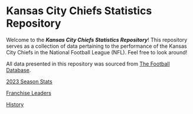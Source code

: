 # Kansas City Chiefs Statistics Repository

Welcome to the ***Kansas City Chiefs Statistics Repository***! 
This repository serves as a collection of data pertaining to the performance of the Kansas City Chiefs in the National Football League (NFL). Feel free to look around!

All data presented in this repository was sourced from [The Football Database](https://www.footballdb.com/index.html).

[2023 Season Stats](https://github.com/grant-trent/MarkdownChallenge/blob/main/2023SeasonStats.md)

[Franchise Leaders](https://github.com/grant-trent/MarkdownChallenge/blob/main/FranchiseLeaders.md)

[History](https://github.com/grant-trent/MarkdownChallenge/blob/main/History.md)